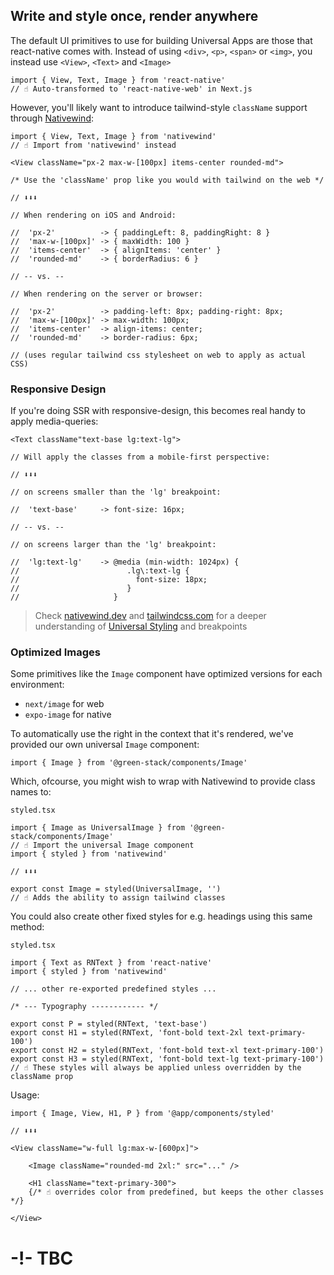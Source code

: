 ## Write and style once, render anywhere

The default UI primitives to use for building Universal Apps are those that react-native comes with. Instead of using `<div>`, `<p>`, `<span>` or `<img>`, you instead use `<View>`, `<Text>` and `<Image>`

```tsx
import { View, Text, Image } from 'react-native'
// ☝️ Auto-transformed to 'react-native-web' in Next.js
```

However, you'll likely want to introduce tailwind-style `className` support through [Nativewind](https://www.nativewind.dev/):

```tsx
import { View, Text, Image } from 'nativewind'
// ☝️ Import from 'nativewind' instead
```

```tsx
<View className="px-2 max-w-[100px] items-center rounded-md">

/* Use the 'className' prop like you would with tailwind on the web */

// ⬇⬇⬇

// When rendering on iOS and Android:

//  'px-2'          -> { paddingLeft: 8, paddingRight: 8 }
//  'max-w-[100px]' -> { maxWidth: 100 }
//  'items-center'  -> { alignItems: 'center' }
//  'rounded-md'    -> { borderRadius: 6 }

// -- vs. --

// When rendering on the server or browser:

//  'px-2'          -> padding-left: 8px; padding-right: 8px;
//  'max-w-[100px]' -> max-width: 100px;
//  'items-center'  -> align-items: center;
//  'rounded-md'    -> border-radius: 6px;

// (uses regular tailwind css stylesheet on web to apply as actual CSS)
```

### Responsive Design

If you're doing SSR with responsive-design, this becomes real handy to apply media-queries:

```tsx
<Text className"text-base lg:text-lg">

// Will apply the classes from a mobile-first perspective:

// ⬇⬇⬇

// on screens smaller than the 'lg' breakpoint:

//  'text-base'     -> font-size: 16px;

// -- vs. --

// on screens larger than the 'lg' breakpoint:

//  'lg:text-lg'    -> @media (min-width: 1024px) {
//                        .lg\:text-lg {
//                          font-size: 18px;
//                        }
//                     }
```

> Check [nativewind.dev](https://nativewind.dev) and [tailwindcss.com](https://tailwindcss.com/) for a deeper understanding of [Universal Styling](TODO) and breakpoints

### Optimized Images

Some primitives like the `Image` component have optimized versions for each environment:

- `next/image` for web
- `expo-image` for native

To automatically use the right in the context that it's rendered, we've provided our own universal `Image` component:

```tsx
import { Image } from '@green-stack/components/Image'
```

Which, ofcourse, you might wish to wrap with Nativewind to provide class names to:

`styled.tsx`

```tsx
import { Image as UniversalImage } from '@green-stack/components/Image'
// ☝️ Import the universal Image component
import { styled } from 'nativewind'

// ⬇⬇⬇

export const Image = styled(UniversalImage, '')
// ☝️ Adds the ability to assign tailwind classes
```

You could also create other fixed styles for e.g. headings using this same method:

`styled.tsx`

```tsx
import { Text as RNText } from 'react-native'
import { styled } from 'nativewind'

// ... other re-exported predefined styles ...

/* --- Typography ------------ */

export const P = styled(RNText, 'text-base')
export const H1 = styled(RNText, 'font-bold text-2xl text-primary-100')
export const H2 = styled(RNText, 'font-bold text-xl text-primary-100')
export const H3 = styled(RNText, 'font-bold text-lg text-primary-100')
// ☝️ These styles will always be applied unless overridden by the className prop

```

Usage:

```tsx
import { Image, View, H1, P } from '@app/components/styled'

// ⬇⬇⬇

<View className="w-full lg:max-w-[600px]">

    <Image className="rounded-md 2xl:" src="..." />

    <H1 className="text-primary-300">
    {/* ☝️ overrides color from predefined, but keeps the other classes */}

</View>
```

# -!- TBC
